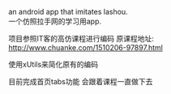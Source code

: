 an android app that imitates lashou.   
一个仿照拉手网的学习用app.

项目参照IT客的高仿课程进行编码
原课程地址: http://www.chuanke.com/1510206-97897.html

使用xUtils来简化原有的编码

目前完成首页tabs功能 会跟着课程一直做下去
